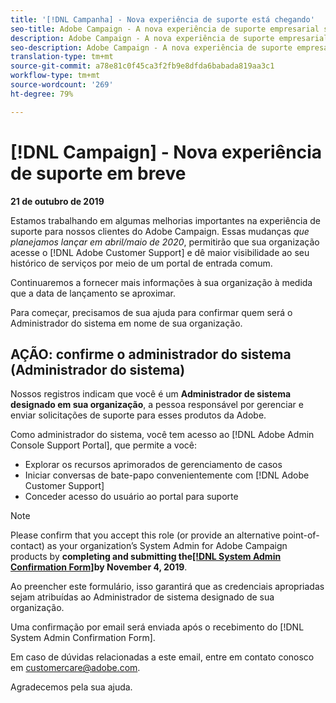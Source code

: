 ```yaml
---
title: '[!DNL Campanha] - Nova experiência de suporte está chegando'
seo-title: Adobe Campaign - A nova experiência de suporte empresarial será lançada em breve
description: Adobe Campaign - A nova experiência de suporte empresarial será lançada em breve
seo-description: Adobe Campaign - A nova experiência de suporte empresarial será lançada em breve
translation-type: tm+mt
source-git-commit: a78e81c0f45ca3f2fb9e8dfda6babada819aa3c1
workflow-type: tm+mt
source-wordcount: '269'
ht-degree: 79%

---
```



# [!DNL Campaign] - Nova experiência de suporte em breve

**21 de outubro de 2019**

Estamos trabalhando em algumas melhorias importantes na experiência de suporte para nossos clientes do Adobe Campaign. Essas mudanças *que planejamos lançar em abril/maio de 2020*, permitirão que sua organização acesse o [!DNL Adobe Customer Support] e dê maior visibilidade ao seu histórico de serviços por meio de um portal de entrada comum.

Continuaremos a fornecer mais informações à sua organização à medida que a data de lançamento se aproximar.

Para começar, precisamos de sua ajuda para confirmar quem será o Administrador do sistema em nome de sua organização.

## AÇÃO: confirme o administrador do sistema (Administrador do sistema)

Nossos registros indicam que você é um **Administrador de sistema designado em sua organização**, a pessoa responsável por gerenciar e enviar solicitações de suporte para esses produtos da Adobe.

Como administrador do sistema, você tem acesso ao [!DNL Adobe Admin Console Support Portal], que permite a você:

* Explorar os recursos aprimorados de gerenciamento de casos
* Iniciar conversas de bate-papo convenientemente com [!DNL Adobe Customer Support]
* Conceder acesso do usuário ao portal para suporte

>[!NOTE]
>
>Please confirm that you accept this role (or provide an alternative point-of-contact) as your organization’s System Admin for Adobe Campaign products by **completing and submitting the[[!DNL System Admin Confirmation Form]](https://adobe.allegiancetech.com/cgi-bin/qwebcorporate.dll?idx=SSSVH6)by November 4, 2019**.
>
>Ao preencher este formulário, isso garantirá que as credenciais apropriadas sejam atribuídas ao Administrador de sistema designado de sua organização.

Uma confirmação por email será enviada após o recebimento do [!DNL System Admin Confirmation Form].

Em caso de dúvidas relacionadas a este email, entre em contato conosco em customercare@adobe.com.

Agradecemos pela sua ajuda.
